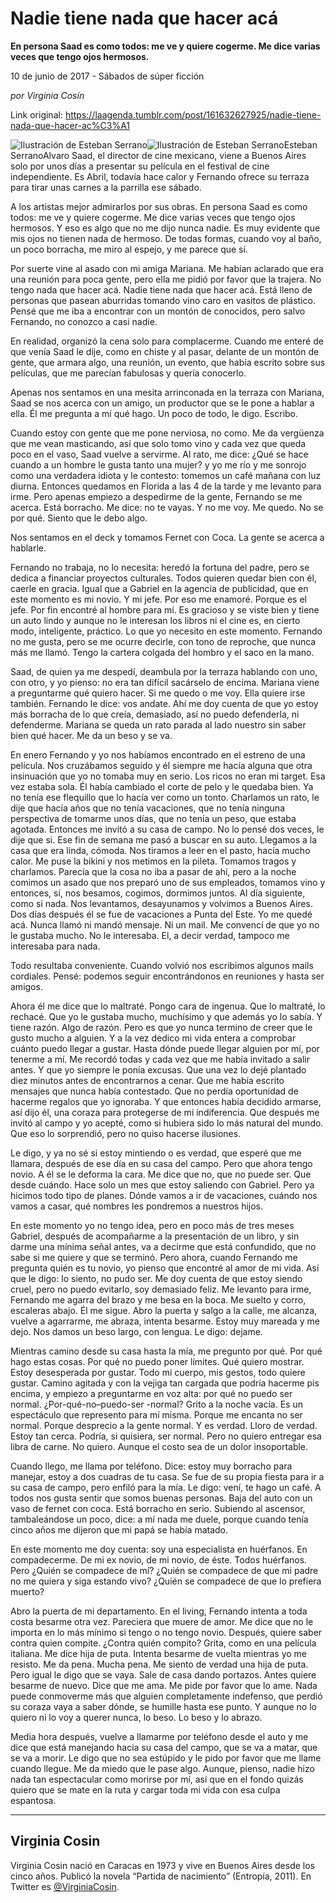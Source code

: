 # Nadie tiene nada que hacer acá

**En persona Saad es como todos: me ve y quiere cogerme. Me dice varias veces que tengo ojos hermosos.**

10 de junio de 2017 - Sábados de súper ficción

_por Virginia Cosín_

Link original: https://laagenda.tumblr.com/post/161632627925/nadie-tiene-nada-que-hacer-ac%C3%A1

![Ilustración de Esteban Serrano](https://64.media.tumblr.com/ebf598ba2db3f983327162a72d0a492f/tumblr_inline_pjzww9W0ky1t6q87u_500.jpg)![Ilustración de Esteban Serrano](https://64.media.tumblr.com/ebf598ba2db3f983327162a72d0a492f/tumblr_inline_pjzww9W0ky1t6q87u_500.jpg)Esteban SerranoAlvaro Saad, el director de cine mexicano, viene a Buenos Aires solo por unos días a presentar su película en el festival de cine independiente. Es Abril, todavía  hace calor y Fernando ofrece su terraza para tirar unas carnes a la parrilla ese sábado. 

 A los artistas mejor admirarlos por sus obras. En persona Saad es como todos: me ve  y quiere cogerme. Me dice varias veces que tengo ojos hermosos. Y eso es algo que no me dijo nunca nadie. Es muy evidente que mis ojos no tienen nada de hermoso. De todas formas, cuando voy  al baño, un poco borracha, me miro al espejo, y me parece que sí. 

Por suerte vine al asado con mi amiga Mariana. Me habían aclarado que era una reunión para poca gente, pero ella me pidió  por favor que la trajera. No tengo nada que hacer acá. Nadie tiene nada que hacer acá. Está lleno de personas que pasean aburridas tomando vino caro en vasitos de plástico. Pensé que me iba a encontrar con un montón de conocidos, pero salvo Fernando, no conozco a casi nadie. 

En realidad, organizó la cena solo para complacerme. Cuando me enteré de que venía Saad le dije, como en chiste y al pasar, delante de un montón de gente, que armara algo, una reunión, un evento, que había escrito sobre sus películas, que me parecían fabulosas y quería conocerlo. 

Apenas  nos sentamos en una mesita arrinconada en la terraza con Mariana, Saad se nos acerca con un amigo, un productor que se le pone a hablar a ella. Él me pregunta a mí qué hago. Un poco de todo, le digo. Escribo. 

Cuando estoy con gente que me pone nerviosa, no como. Me da vergüenza que me vean masticando, así que solo tomo vino y cada vez que queda poco en el vaso, Saad vuelve  a servirme. Al rato, me dice: ¿Qué se hace cuando a un hombre le gusta tanto una mujer? y yo me río y me sonrojo como una verdadera idiota y le contesto: tomemos un café mañana con luz diurna. Entonces quedamos en Florida a las 4 de la tarde y me levanto para irme. Pero apenas empiezo  a despedirme de la gente, Fernando se me acerca. Está borracho. Me dice: no te vayas. Y no me voy. Me quedo. No se por qué. Siento que le debo algo.

Nos sentamos en el deck y tomamos Fernet con Coca. La gente se acerca a hablarle. 

Fernando no trabaja, no lo necesita: heredó la fortuna del padre, pero se dedica a financiar proyectos culturales. Todos quieren quedar bien con él, caerle en gracia. Igual que a Gabriel en la agencia de publicidad, que en este momento es mi  novio. Y mi jefe.  Por eso me enamoré. Porque es el jefe. Por fin encontré al hombre para mí. Es gracioso y se viste bien y tiene un auto lindo y aunque no le interesan los libros ni el cine es, en cierto modo, inteligente, práctico. Lo que yo necesito en este momento. Fernando no me gusta, pero se me ocurre decirle, con tono de reproche,  que nunca más me llamó. Tengo la cartera colgada del hombro y el saco en la mano.

Saad, de quien ya me despedí, deambula  por la terraza hablando con uno, con otro, y yo pienso: no era tan difícil sacárselo de encima. Mariana viene a preguntarme qué quiero hacer. Si me quedo o me voy. Ella quiere irse también. Fernando le dice: vos andate. Ahí me doy cuenta de que yo  estoy más borracha de lo que creía, demasiado, así no puedo defenderla, ni defenderme. Mariana se queda un rato parada al lado nuestro sin saber bien qué hacer. Me da un beso y se va. 

En enero Fernando y yo nos habíamos encontrado en el estreno de una película. Nos cruzábamos seguido y él siempre me hacía alguna que otra insinuación que yo no tomaba muy en serio. Los ricos no eran mi target. Esa vez estaba sola. Él  había cambiado el corte de pelo y le quedaba bien. Ya no tenía ese flequillo que lo hacía ver como un tonto. Charlamos un rato, le dije que hacía años que no  tenía vacaciones, que no tenía ninguna perspectiva de tomarme unos días, que no tenía un peso, que estaba agotada.  Entonces me invitó a su casa de campo. No lo pensé dos veces, le dije que si. Ese fin de semana  me pasó a buscar en su auto. Llegamos a la casa que era linda, cómoda. Nos tiramos a leer en el pasto, hacía mucho calor. Me puse la bikini  y nos metimos en la pileta. Tomamos tragos y charlamos. Parecía que  la cosa no iba a pasar de ahí, pero a la noche comimos un asado que nos preparó uno de sus empleados, tomamos vino y entonces, sí,  nos besamos, cogimos, dormimos juntos. Al día siguiente,  como si nada. Nos levantamos, desayunamos y volvimos a Buenos Aires. Dos días después  él se fue de vacaciones a Punta del Este. Yo me quedé acá. Nunca llamó ni mandó mensaje. Ni un mail. Me convencí de que yo no  le gustaba mucho.  No le interesaba. El, a decir verdad, tampoco me interesaba para nada. 

Todo resultaba conveniente. Cuando volvió nos escribimos algunos mails cordiales. Pensé: podemos seguir encontrándonos en reuniones y hasta ser amigos.

Ahora él me dice que lo maltraté. Pongo cara de ingenua. Que lo maltraté, lo rechacé. Que yo le gustaba mucho, muchísimo y que además yo lo sabía. Y tiene razón. Algo de razón. Pero es que yo nunca termino de creer que le gusto mucho a alguien. Y a la vez dedico mi vida entera a comprobar cuánto puedo llegar a gustar. Hasta dónde puede llegar alguien por mí, por tenerme a mí. Me recordó todas y cada vez que me había invitado a salir antes. Y que yo siempre le ponía excusas. Que una vez lo dejé plantado diez minutos antes de encontrarnos a cenar. Que me había escrito mensajes que nunca había contestado. Que no perdía oportunidad de hacerme regalos que yo ignoraba. Y que entonces había decidido armarse, así dijo él, una coraza para protegerse de mi indiferencia. Que después me invitó al campo y yo acepté, como si hubiera sido  lo más natural del mundo. Que eso lo sorprendió, pero no quiso hacerse ilusiones. 

Le digo, y ya no sé si estoy mintiendo o es verdad, que esperé que me llamara, después de ese día en su casa del campo. Pero que ahora tengo novio. A él se le deforma la cara. Me dice que no, que no puede ser. Que desde cuándo. Hace  solo un mes que estoy saliendo con Gabriel. Pero  ya  hicimos todo tipo de planes. Dónde vamos a ir de vacaciones, cuándo  nos vamos a casar, qué nombres les pondremos a nuestros hijos. 

En este momento yo no tengo idea, pero en poco más de tres meses Gabriel, después de acompañarme a la presentación de un libro, y sin darme una mínima señal antes,  va a decirme que está confundido, que no sabe si me quiere y que se  terminó. Pero ahora, cuando Fernando me pregunta quién es tu novio, yo pienso que encontré al amor de mi vida. Así que le digo: lo siento, no pudo ser. Me doy cuenta de que estoy siendo cruel, pero no puedo evitarlo, soy demasiado feliz. Me levanto para irme, Fernando me agarra del brazo y me besa en la boca. Me suelto y corro, escaleras abajo. Él me sigue. Abro la puerta y salgo a la calle, me alcanza,  vuelve a agarrarme, me abraza, intenta besarme. Estoy muy mareada y me dejo. Nos damos un beso largo, con lengua. Le digo: dejame. 

Mientras camino desde su casa hasta la mía, me pregunto por qué. Por qué hago estas cosas. Por qué no puedo poner límites. Qué quiero mostrar. Estoy desesperada por gustar. Todo mi cuerpo, mis gestos, todo quiere gustar. Camino agitada y con la vejiga tan cargada que podría hacerme pis encima, y empiezo a preguntarme en voz alta: por qué no puedo ser normal. ¿Por-qué-no–puedo-ser -normal? Grito a la noche vacía. Es un espectáculo que represento para mí misma. Porque me encanta no ser normal. Porque desprecio a la gente normal. Y es verdad. Lloro de verdad. Estoy tan cerca. Podría, si quisiera, ser normal. Pero no quiero entregar esa libra de carne. No quiero. Aunque el costo sea de un dolor insoportable.

Cuando llego,  me llama por teléfono. Dice: estoy muy borracho para manejar, estoy a dos cuadras de tu casa. Se fue de su propia fiesta para ir a su casa de campo, pero enfiló para la mía. Le digo: vení, te hago un café. A todos nos gusta sentir que somos buenas personas. Baja del auto con un vaso de fernet con coca. Está borracho en serio.  Subiendo al ascensor, tambaleándose un poco, dice: a mí nada me duele,  porque cuando tenía  cinco años me dijeron que mi papá se había matado. 

En este momento me doy cuenta: soy una especialista en huérfanos. En compadecerme. De mi ex novio, de mi novio, de éste. Todos huérfanos. Pero ¿Quién se compadece de mí? ¿Quién se compadece de que mi padre no me quiera y siga estando vivo? ¿Quién se compadece de que lo prefiera muerto?

Abro la puerta de mi departamento. En el living, Fernando  intenta a toda costa besarme otra vez. Pareciera que muere de amor. Me dice que no le importa en lo más mínimo si tengo o no tengo novio. Después, quiere saber contra quien compite.  ¿Contra quién compito? Grita, como en una película italiana. Me dice hija de puta. Intenta besarme de vuelta mientras yo me resisto. Me da pena. Mucha pena. Me siento de verdad una hija de puta. Pero igual le digo que se vaya.  Sale de casa dando portazos. Antes quiere besarme de nuevo. Dice que me ama. Me pide por favor que lo ame. Nada puede conmoverme más que alguien completamente indefenso, que perdió su coraza vaya a saber dónde, se humille hasta ese punto. Y  aunque no lo quiero ni lo voy a querer nunca, lo beso. Lo beso y lo abrazo. 

Media hora después, vuelve a llamarme por teléfono desde el auto y me dice que está manejando hacia su casa del campo, que se va a matar, que se va a morir.  Le digo que no sea estúpido y le pido por favor  que me llame cuando llegue. Me da miedo que le pase algo. Aunque, pienso,  nadie hizo nada tan espectacular como morirse por mí, así que en el fondo quizás quiero que se mate en la ruta y cargar toda mi vida con esa culpa espantosa. 



---

 Virginia Cosin
---------------

 Virginia Cosin nació en Caracas en 1973 y vive en Buenos Aires desde los cinco años. Publicó la novela “Partida de nacimiento” (Entropía, 2011). En Twitter es [@VirginiaCosin](https://twitter.com/VirginiaCosin?lang=es).

